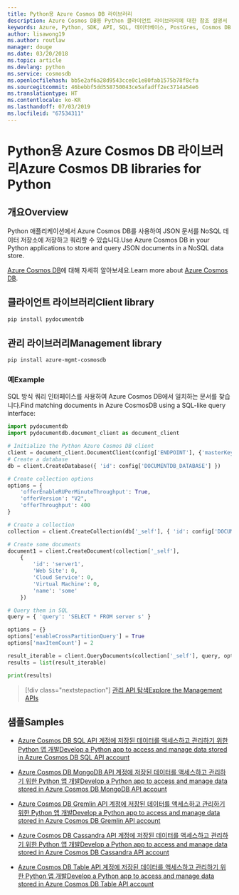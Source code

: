 ```yaml
---
title: Python용 Azure Cosmos DB 라이브러리
description: Azure Cosmos DB용 Python 클라이언트 라이브러리에 대한 참조 설명서
keywords: Azure, Python, SDK, API, SQL, 데이터베이스, PostGres, Cosmos DB, NoSQL
author: lisawong19
ms.author: routlaw
manager: douge
ms.date: 03/20/2018
ms.topic: article
ms.devlang: python
ms.service: cosmosdb
ms.openlocfilehash: bb5e2af6a28d9543cce0c1e80fab1575b78f8cfa
ms.sourcegitcommit: 46bebbf5dd558750043ce5afadff2ec3714a54e6
ms.translationtype: HT
ms.contentlocale: ko-KR
ms.lasthandoff: 07/03/2019
ms.locfileid: "67534311"
---
```

# <a name="azure-cosmos-db-libraries-for-python"></a><span data-ttu-id="af276-104">Python용 Azure Cosmos DB 라이브러리</span><span class="sxs-lookup"><span data-stu-id="af276-104">Azure Cosmos DB libraries for Python</span></span>

## <a name="overview"></a><span data-ttu-id="af276-105">개요</span><span class="sxs-lookup"><span data-stu-id="af276-105">Overview</span></span>

<span data-ttu-id="af276-106">Python 애플리케이션에서 Azure Cosmos DB를 사용하여 JSON 문서를 NoSQL 데이터 저장소에 저장하고 쿼리할 수 있습니다.</span><span class="sxs-lookup"><span data-stu-id="af276-106">Use Azure Cosmos DB in your Python applications to store and query JSON documents in a NoSQL data store.</span></span>

<span data-ttu-id="af276-107">[Azure Cosmos DB](https://docs.microsoft.com/azure/cosmos-db/introduction)에 대해 자세히 알아보세요.</span><span class="sxs-lookup"><span data-stu-id="af276-107">Learn more about [Azure Cosmos DB](https://docs.microsoft.com/azure/cosmos-db/introduction).</span></span>

## <a name="client-library"></a><span data-ttu-id="af276-108">클라이언트 라이브러리</span><span class="sxs-lookup"><span data-stu-id="af276-108">Client library</span></span>
 ```bash
pip install pydocumentdb
 ```

## <a name="management-library"></a><span data-ttu-id="af276-109">관리 라이브러리</span><span class="sxs-lookup"><span data-stu-id="af276-109">Management library</span></span>
```bash
pip install azure-mgmt-cosmosdb
```

### <a name="example"></a><span data-ttu-id="af276-110">예</span><span class="sxs-lookup"><span data-stu-id="af276-110">Example</span></span>

<span data-ttu-id="af276-111">SQL 방식 쿼리 인터페이스를 사용하여 Azure Cosmos DB에서 일치하는 문서를 찾습니다.</span><span class="sxs-lookup"><span data-stu-id="af276-111">Find matching documents in Azure CosmosDB using a SQL-like query interface:</span></span>

```python
import pydocumentdb
import pydocumentdb.document_client as document_client

# Initialize the Python Azure Cosmos DB client
client = document_client.DocumentClient(config['ENDPOINT'], {'masterKey': config['MASTERKEY']})
# Create a database
db = client.CreateDatabase({ 'id': config['DOCUMENTDB_DATABASE'] })

# Create collection options
options = {
    'offerEnableRUPerMinuteThroughput': True,
    'offerVersion': "V2",
    'offerThroughput': 400
}

# Create a collection
collection = client.CreateCollection(db['_self'], { 'id': config['DOCUMENTDB_COLLECTION'] }, options)

# Create some documents
document1 = client.CreateDocument(collection['_self'],
    { 
        'id': 'server1',
        'Web Site': 0,
        'Cloud Service': 0,
        'Virtual Machine': 0,
        'name': 'some' 
    })

# Query them in SQL
query = { 'query': 'SELECT * FROM server s' }    

options = {} 
options['enableCrossPartitionQuery'] = True
options['maxItemCount'] = 2

result_iterable = client.QueryDocuments(collection['_self'], query, options)
results = list(result_iterable)

print(results)
```
> [!div class="nextstepaction"]
> [<span data-ttu-id="af276-112">관리 API 탐색</span><span class="sxs-lookup"><span data-stu-id="af276-112">Explore the Management APIs</span></span>](/python/api/overview/azure/cosmosdb/management)

## <a name="samples"></a><span data-ttu-id="af276-113">샘플</span><span class="sxs-lookup"><span data-stu-id="af276-113">Samples</span></span>

* [<span data-ttu-id="af276-114">Azure Cosmos DB SQL API 계정에 저장된 데이터를 액세스하고 관리하기 위한 Python 앱 개발</span><span class="sxs-lookup"><span data-stu-id="af276-114">Develop a Python app to access and manage data stored in Azure Cosmos DB SQL API account</span></span>](https://github.com/Azure-Samples/azure-cosmos-db-python-getting-started.git)

* [<span data-ttu-id="af276-115">Azure Cosmos DB MongoDB API 계정에 저장된 데이터를 액세스하고 관리하기 위한 Python 앱 개발</span><span class="sxs-lookup"><span data-stu-id="af276-115">Develop a Python app to access and manage data stored in Azure Cosmos DB MongoDB API account</span></span>](https://github.com/Azure-Samples/CosmosDB-Flask-Mongo-Sample.git)

* [<span data-ttu-id="af276-116">Azure Cosmos DB Gremlin API 계정에 저장된 데이터를 액세스하고 관리하기 위한 Python 앱 개발</span><span class="sxs-lookup"><span data-stu-id="af276-116">Develop a Python app to access and manage data stored in Azure Cosmos DB Gremlin API account</span></span>](https://github.com/Azure-Samples/azure-cosmos-db-graph-python-getting-started.git)

* [<span data-ttu-id="af276-117">Azure Cosmos DB Cassandra API 계정에 저장된 데이터를 액세스하고 관리하기 위한 Python 앱 개발</span><span class="sxs-lookup"><span data-stu-id="af276-117">Develop a Python app to access and manage data stored in Azure Cosmos DB Cassandra API account</span></span>](https://github.com/Azure-Samples/azure-cosmos-db-cassandra-python-getting-started.git)

* [<span data-ttu-id="af276-118">Azure Cosmos DB Table API 계정에 저장된 데이터를 액세스하고 관리하기 위한 Python 앱 개발</span><span class="sxs-lookup"><span data-stu-id="af276-118">Develop a Python app to access and manage data stored in Azure Cosmos DB Table API account</span></span>](https://github.com/Azure-Samples/storage-python-getting-started.git)


